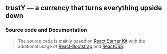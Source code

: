 ## trustY — a currency that turns everything upside down

### Source code and Documentation

> The source code is mainly based on [React Starter Kit](http://www.reactstarterkit.com)
> with the additional usage of [React-Bootstrap](http://react-bootstrap.github.io/components.html)
> and [ReactCSS](http://reactcss.com/).
